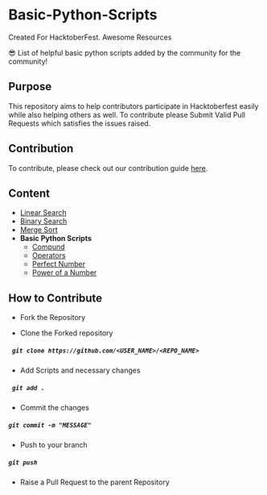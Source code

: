 # Basic-Python-Scripts

Created For HacktoberFest.
Awesome Resources

😎 List of helpful basic python scripts added by the community for the community!

## Purpose

This repository aims to help contributors participate in Hacktoberfest easily while also helping others as well.
To contribute please Submit Valid Pull Requests which satisfies the issues raised.

## Contribution

To contribute, please check out our contribution guide [here](Contribute.md).

## Content

- [Linear Search](LinearSearch.py)
- [Binary Search](binarySearch.py)
- [Merge Sort](MergeSort.py)
- **Basic Python Scripts**
  - [Compund](basic%20python%20scripts/compund.py)
  - [Operators](basic%20python%20scripts/operators.py)
  - [Perfect Number](basic%20python%20scripts/perfectno.py)
  - [Power of a Number](basic%20python%20scripts/ppower.py)

## How to Contribute

- Fork the Repository

- Clone the Forked repository

##### ` git clone https://github.com/<USER_NAME>/<REPO_NAME>`

- Add Scripts and necessary changes

##### ` git add .`

- Commit the changes

##### `git commit -m "MESSAGE"`

- Push to your branch

##### `git push`

- Raise a Pull Request to the parent Repository
